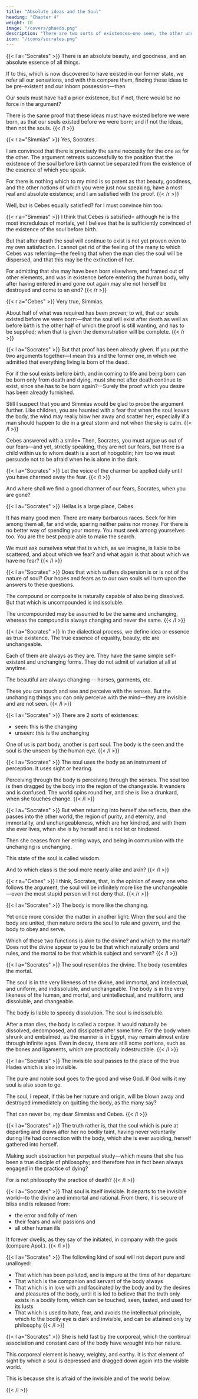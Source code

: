 ```yaml
---
title: "Absolute ideas and the Soul"
heading: "Chapter 4"
weight: 10
image: "/covers/phaedo.png"
description: "There are two sorts of existences—one seen, the other unseen. The seen is the changing, and the unseen is the unchanging"
icon: "/icons/socrates.png"
---
```




{{< l a="Socrates" >}}
There is an absolute beauty, and goodness, and an absolute essence of all things. 

If to this, which is now discovered to have existed in our former state, we refer all our sensations, and with this compare them, finding these ideas to be pre-existent and our inborn possession—then 

Our souls must have had a prior existence, but if not, there would be no force in the argument? 

There is the same proof that these ideas must have existed before we were born, as that our souls existed before we were born; and if not the ideas, then not the souls.
{{< /l >}}


{{< r a="Simmias" >}}
Yes, Socrates. 

I am convinced that there is precisely the same necessity for the one as for the other. The argument retreats successfully to the position that the existence of the soul before birth cannot be separated from the existence of the essence of which you speak. 

For there is nothing which to my mind is so patent as that beauty, goodness, and the other notions of which you were just now speaking, have a most real and absolute existence; and I am satisfied with the proof.
{{< /r >}}

Well, but is Cebes equally satisfied? for I must convince him too.

{{< r a="Simmias" >}}
I think that Cebes is satisfied= although he is the most incredulous of mortals, yet I believe that he is sufficiently convinced of the existence of the soul before birth. 

But that after death the soul will continue to exist is not yet proven even to my own satisfaction. I cannot get rid of the feeling of the many to which Cebes was referring—the feeling that when the man dies the soul will be dispersed, and that this may be the extinction of her. 

For admitting that she may have been born elsewhere, and framed out of other elements, and was in existence before entering the human body, why after having entered in and gone out again may she not herself be destroyed and come to an end?
{{< /r >}}

{{< r a="Cebes" >}}
Very true, Simmias. 

About half of what was required has been proven; to wit, that our souls existed before we were born:—that the soul will exist after death as well as before birth is the other half of which the proof is still wanting, and has to be supplied; when that is given the demonstration will be complete.
{{< /r >}}

{{< l a="Socrates" >}}
But that proof has been already given. If you put the two arguments together—I mean this and the former one, in which we admitted that everything living is born of the dead. 

For if the soul exists before birth, and in coming to life and being born can be born only from death and dying, must she not after death continue to exist, since she has to be born again?—Surely the proof which you desire has been already furnished. 

Still I suspect that you and Simmias would be glad to probe the argument further. Like children, you are haunted with a fear that when the soul leaves the body, the wind may really blow her away and scatter her; especially if a man should happen to die in a great storm and not when the sky is calm.
{{< /l >}}


Cebes answered with a smile= Then, Socrates, you must argue us out of our fears—and yet, strictly speaking, they are not our fears, but there is a child within us to whom death is a sort of hobgoblin; him too we must persuade not to be afraid when he is alone in the dark.

{{< l a="Socrates" >}}
Let the voice of the charmer be applied daily until you have charmed away the fear.
{{< /l >}}


And where shall we find a good charmer of our fears, Socrates, when you are gone?

{{< l a="Socrates" >}}
Hellas is a large place, Cebes. 

It has many good men. There are many barbarous races. Seek for him among them all, far and wide, sparing neither pains nor money. For there is no better way of spending your money. You must seek among yourselves too. You are the best people able to make the search.

We must ask ourselves what that is which, as we imagine, is liable to be scattered, and about which we fear? and what again is that about which we have no fear?
{{< /l >}}

<!-- And then we may proceed further to enquire -->
{{< l a="Socrates" >}}
Does that which suffers dispersion is or is not of the nature of soul? Our hopes and fears as to our own souls will turn upon the answers to these questions.

The compound or composite is naturally capable of also being dissolved. But that which is uncompounded is indissoluble.

The uncompounded may be assumed to be the same and unchanging, whereas the compound is always changing and never the same.
{{< /l >}}


{{< l a="Socrates" >}}
In the dialectical process, we define idea or essence as true existence. The true essence of equality, beauty, etc are unchangeable. 

Each of them are always as they are. They have the same simple self-existent and unchanging forms. They do not admit of variation at all at anytime. 

The beautiful are always changing -- horses, garments, etc. <!--  or any other things which are named by the same names and may be called equal or beautiful,—are they all unchanging and the same always, or quite the reverse? May they not rather be described as almost always changing and hardly ever the same, either with themselves or with one another? -->

These you can touch and see and perceive with the senses. But the unchanging things you can only perceive with the mind—they are invisible and are not seen.
{{< /l >}}


{{< l a="Socrates" >}}
There are 2 sorts of existences:
- seen: this is the changing
- unseen: this is the unchanging

One of us is part body, another is part soul.  The body is the seen and the soul is the unseen by the human eye.
{{< /l >}}

{{< l a="Socrates" >}}
The soul uses the body as an instrument of perception. It uses sight or hearing. 

Perceiving through the body is perceiving through the senses. The soul too is then dragged by the body into the region of the changeable. It wanders and is confused. The world spins round her, and she is like a drunkard, when she touches change. 
{{< /l >}}


{{< l a="Socrates" >}}
But when returning into herself she reflects, then she passes into the other world, the region of purity, and eternity, and immortality, and unchangeableness, which are her kindred, and with them she ever lives, when she is by herself and is not let or hindered. 

Then she ceases from her erring ways, and being in communion with the unchanging is unchanging. 

This state of the soul is called wisdom.

And to which class is the soul more nearly alike and akin?
{{< /l  >}}

{{< r a="Cebes" >}}
I think, Socrates, that, in the opinion of every one who follows the argument, the soul will be infinitely more like the unchangeable—even the most stupid person will not deny that.
{{< /r >}}


{{< l a="Socrates" >}}
The body is more like the changing. 

Yet once more consider the matter in another light: When the soul and the body are united, then nature orders the soul to rule and govern, and the body to obey and serve.

Which of these two functions is akin to the divine? and which to the mortal? Does not the divine appear to you to be that which naturally orders and rules, and the mortal to be that which is subject and servant?
{{< /l >}}


{{< l a="Socrates" >}}
The soul resembles the divine. The body resembles the mortal.

The soul is in the very likeness of the divine, and immortal, and intellectual, and uniform, and indissoluble, and unchangeable. The body is in the very likeness of the human, and mortal, and unintellectual, and multiform, and dissoluble, and changeable.

The body is liable to speedy dissolution. The soul is indissoluble. 

After a man dies, the body is called a corpse. It would naturally be dissolved, decomposed, and dissipated after some time. For the body when shrunk and embalmed, as the manner is in Egypt, may remain almost entire through infinite ages. Even in decay, there are still some portions, such as the bones and ligaments, which are practically indestructible.
{{< /l >}}


{{< l a="Socrates" >}}
The invisible soul passes to the place of the true Hades which is also invisible. 

The pure and noble soul goes to the good and wise God. If God wills it my soul is also soon to go. 

The soul, I repeat, if this be her nature and origin, will be blown away and destroyed immediately on quitting the body, as the many say? 

That can never be, my dear Simmias and Cebes. 
{{< /l >}}


{{< l a="Socrates" >}}
The truth rather is, that the soul which is pure at departing and draws after her no bodily taint, having never voluntarily during life had connection with the body, which she is ever avoiding, herself gathered into herself. 

Making such abstraction her perpetual study—which means that she has been a true disciple of philosophy; and therefore has in fact been always engaged in the practice of dying? 

For is not philosophy the practice of death?
{{< /l >}}


{{< l a="Socrates" >}}
That soul is itself invisible. It departs to the invisible world—to the divine and immortal and rational. From there, it is secure of bliss and is released from:
- the error and folly of men
- their fears and wild passions and 
- all other human ills

It forever dwells, as they say of the initiated, in company with the gods (compare Apol.).
{{< /l >}}


{{< l a="Socrates" >}}
The followiing kind of soul will not depart pure and unalloyed:
- That which has been polluted, and is impure at the time of her departure
- That which is the companion and servant of the body always
- That which is in love with and fascinated by the body and by the desires and pleasures of the body, until it is led to believe that the truth only exists in a bodily form, which can be touched, seen, tasted, and used for its lusts
- That which is used to hate, fear, and avoids the intellectual principle, which to the bodily eye is dark and invisible, and can be attained only by philosophy
{{< /l >}}



{{< l a="Socrates" >}}
She is held fast by the corporeal, which the continual association and constant care of the body have wrought into her nature.

<!-- Very true. -->

This corporeal element is heavy, weighty, and earthy. It is that element of sight by which a soul is depressed and dragged down again into the visible world. 

This is because she is afraid of the invisible and of the world below. 
<!-- —prowling about tombs and sepulchres, near which, as they tell us, are seen certain ghostly apparitions of souls which have not departed pure, but are cloyed with sight and therefore visible. -->
{{< /l >}}

<!-- (Compare Milton, Comus:—

     'But when lust,
     By unchaste looks, loose gestures, and foul talk,
     But most by lewd and lavish act of sin,
     Lets in defilement to the inward parts,
     The soul grows clotted by contagion,
     Imbodies, and imbrutes, till she quite lose,
     The divine property of her first being.
     Such are those thick and gloomy shadows damp
     Oft seen in charnel vaults and sepulchres,
     Lingering, and sitting by a new made grave,
     As loath to leave the body that it lov'd,
     And linked itself by carnal sensuality
     To a degenerate and degraded state.')
 -->

<!-- That is very likely, Socrates
 -->

